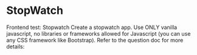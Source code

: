 # StopWatch
Frontend test: Stopwatch Create a stopwatch app. Use ONLY vanilla javascript, no libraries or frameworks allowed for Javascript (you can use any CSS framework like Bootstrap). Refer to the question doc for more details:
